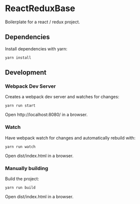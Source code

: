 # ReactReduxBase
Boilerplate for a react / redux project.


## Dependencies

Install dependencies with yarn:

```
yarn install
```


## Development

### Webpack Dev Server

Creates a webpack dev server and watches for changes:

```
yarn run start
```

Open http://localhost:8080/ in a browser.


### Watch

Have webpack watch for changes and automatically rebuild with:

```
yarn run watch
```

Open dist/index.html in a browser.


### Manually building

Build the project:

```
yarn run build
```

Open dist/index.html in a browser.
